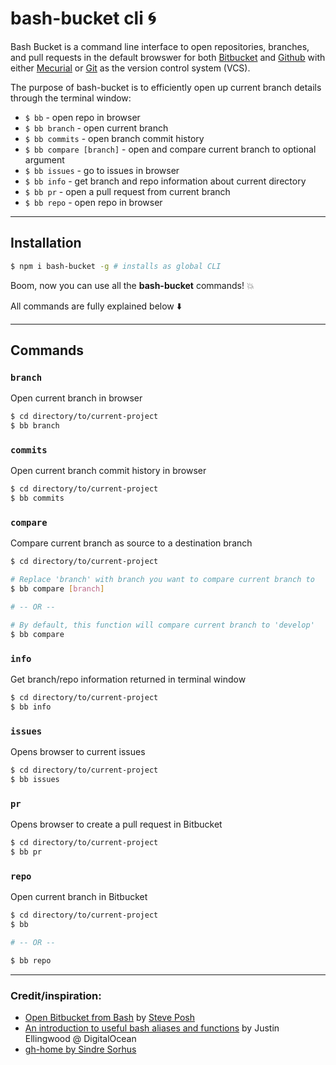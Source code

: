 # bash-bucket cli 🌀
Bash Bucket is a command line interface to open repositories, branches, and pull requests in the default browswer for both [Bitbucket](http://bitbucket.org/) and [Github](https://github.com/) with either [Mecurial](https://www.mercurial-scm.org/) or [Git](https://git-scm.com/) as the version control system (VCS).

The purpose of bash-bucket is to efficiently open up current branch details through the terminal window:
- `$ bb` - open repo in browser
- `$ bb branch` - open current branch
- `$ bb commits` - open branch commit history
- `$ bb compare [branch]` - open and compare current branch to optional argument
- `$ bb issues` - go to issues in browser
- `$ bb info` - get branch and repo information about current directory
- `$ bb pr` - open a pull request from current branch
- `$ bb repo` - open repo in browser

---------

## Installation
```sh
$ npm i bash-bucket -g # installs as global CLI
```


Boom, now you can use all the **bash-bucket** commands! 💥

All commands are fully explained below ⬇️

---------

## Commands


### `branch`
Open current branch in browser
``` sh
$ cd directory/to/current-project
$ bb branch
```

### `commits`
Open current branch commit history in browser
``` sh
$ cd directory/to/current-project
$ bb commits
```

### `compare`
Compare current branch as source to a destination branch
``` sh
$ cd directory/to/current-project

# Replace 'branch' with branch you want to compare current branch to
$ bb compare [branch]

# -- OR --

# By default, this function will compare current branch to 'develop'
$ bb compare
```

### `info`
Get branch/repo information returned in terminal window
``` sh
$ cd directory/to/current-project
$ bb info
```

### `issues`
Opens browser to current issues
``` sh
$ cd directory/to/current-project
$ bb issues
```

### `pr`
Opens browser to create a pull request in Bitbucket
``` sh
$ cd directory/to/current-project
$ bb pr
```

### `repo`
Open current branch in Bitbucket
``` sh
$ cd directory/to/current-project
$ bb

# -- OR --

$ bb repo
```

---------

### Credit/inspiration:
- [Open Bitbucket from Bash](http://hgtip.com/tips/advanced/2009-10-08-open-bitbucket-from-bash/) by [Steve Posh](http://stevelosh.com/)
- [An introduction to useful bash aliases and functions](https://www.digitalocean.com/community/tutorials/an-introduction-to-useful-bash-aliases-and-functions) by Justin Ellingwood @ DigitalOcean
- [gh-home by Sindre Sorhus](https://github.com/sindresorhus/gh-home/)
